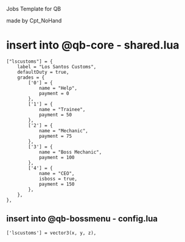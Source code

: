 Jobs Template for QB

made by Cpt_NoHand



# insert into @qb-core - shared.lua
```
["lscustoms"] = {
	label = "Los Santos Customs",
	defaultDuty = true,
	grades = {
        ['0'] = {
            name = "Help",
            payment = 0
        },
		['1'] = {
            name = "Trainee",
            payment = 50
        },
        ['2'] = {
            name = "Mechanic",
            payment = 75
        },
		['3'] = {
            name = "Boss Mechanic",
            payment = 100
        },
        ['4'] = {
            name = "CEO",
            isboss = true,
            payment = 150
        },
    },
},		
```


## insert into @qb-bossmenu - config.lua
```
['lscustoms'] = vector3(x, y, z),
```